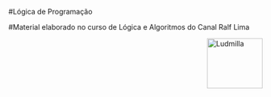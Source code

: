 #Lógica de Programação



#Material elaborado no curso de Lógica e Algoritmos do Canal Ralf Lima

<img align="right" alt="Ludmilla" height="100" width="110" src="https://user-images.githubusercontent.com/85947891/128520482-4d702948-9e93-47d1-b9ee-558eeabd748b.png">
</div>
 
